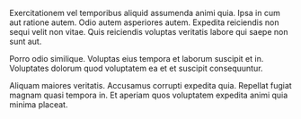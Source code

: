 Exercitationem vel temporibus aliquid assumenda animi quia. Ipsa in cum aut ratione autem. Odio autem asperiores autem. Expedita reiciendis non sequi velit non vitae. Quis reiciendis voluptas veritatis labore qui saepe non sunt aut.
 Porro odio similique. Voluptas eius tempora et laborum suscipit et in. Voluptates dolorum quod voluptatem ea et et suscipit consequuntur.
 Aliquam maiores veritatis. Accusamus corrupti expedita quia. Repellat fugiat magnam quasi tempora in. Et aperiam quos voluptatem expedita animi quia minima placeat.